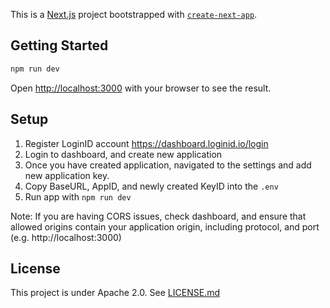 This is a [Next.js](https://nextjs.org/) project bootstrapped with [`create-next-app`](https://github.com/vercel/next.js/tree/canary/packages/create-next-app).

## Getting Started

```bash
npm run dev
```

Open [http://localhost:3000](http://localhost:3000) with your browser to see the result.

## Setup

1. Register LoginID account https://dashboard.loginid.io/login
2. Login to dashboard, and create new application
3. Once you have created application, navigated to the settings and add new application key.
4. Copy BaseURL, AppID, and newly created KeyID into the `.env`
5. Run app with `npm run dev`

Note: If you are having CORS issues, check dashboard, and ensure that allowed origins contain your application origin, including protocol, and port (e.g. http://localhost:3000)

## License

This project is under Apache 2.0. See [LICENSE.md](./LICENSE.md)

